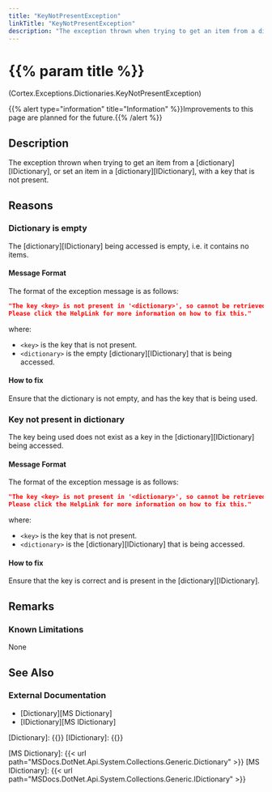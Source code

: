 ```yaml
---
title: "KeyNotPresentException"
linkTitle: "KeyNotPresentException"
description: "The exception thrown when trying to get an item from a dictionary, or set an item in a dictionary, with a key that is not present."
---
```


# {{% param title %}}

<p class="namespace">(Cortex.Exceptions.Dictionaries.KeyNotPresentException)</p>
{{% alert type="information" title="Information" %}}Improvements to this page are planned for the future.{{% /alert %}}

## Description

The exception thrown when trying to get an item from a [dictionary][IDictionary], or set an item in a [dictionary][IDictionary], with a key that is not present.

## Reasons

### Dictionary is empty

The [dictionary][IDictionary] being accessed is empty, i.e. it contains no items.

#### Message Format

The format of the exception message is as follows:

```json
"The key <key> is not present in '<dictionary>', so cannot be retrieved because '<dictionary>' is empty.
Please click the HelpLink for more information on how to fix this."
```

where:

* `<key>` is the key that is not present.
* `<dictionary>` is the empty [dictionary][IDictionary] that is being accessed.

#### How to fix

Ensure that the dictionary is not empty, and has the key that is being used.

### Key not present in dictionary

The key being used does not exist as a key in the [dictionary][IDictionary] being accessed.

#### Message Format

The format of the exception message is as follows:

```json
"The key <key> is not present in '<dictionary>', so cannot be retrieved.
Please click the HelpLink for more information on how to fix this."
```

where:

* `<key>` is the key that is not present.
* `<dictionary>` is the [dictionary][IDictionary] that is being accessed.

#### How to fix

Ensure that the key is correct and is present in the [dictionary][IDictionary].

## Remarks

### Known Limitations

None

## See Also

### External Documentation

* [Dictionary][MS Dictionary]
* [IDictionary][MS IDictionary]

[Dictionary]: {{<url path="Cortex.Reference.DataTypes.Collections.Dictionary.MainDoc">}}
[IDictionary]: {{<url path="Cortex.Reference.DataTypes.Collections.IDictionary.MainDoc">}}

[MS Dictionary]: {{< url path="MSDocs.DotNet.Api.System.Collections.Generic.Dictionary" >}}
[MS IDictionary]: {{< url path="MSDocs.DotNet.Api.System.Collections.Generic.IDictionary" >}}

